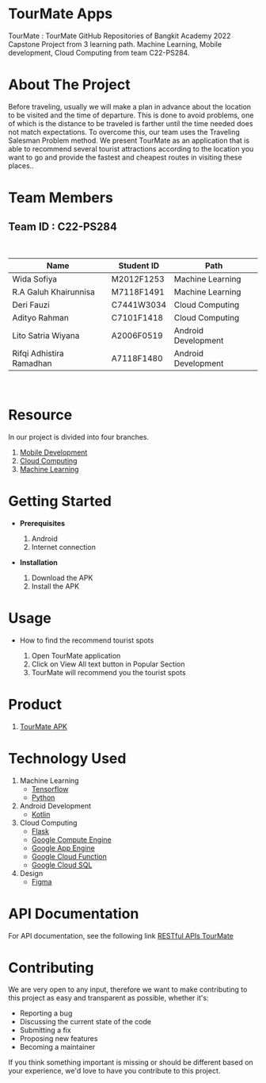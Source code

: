 
# TourMate Apps

TourMate : TourMate GitHub Repositories of Bangkit Academy 2022 Capstone Project from 3 learning path. Machine Learning, Mobile development, Cloud Computing from team C22-PS284.

# About The Project

Before traveling, usually we will make a plan in advance about the location to be visited and the time of departure. This is done to avoid problems, one of which is the distance to be traveled is farther until the time needed does not match expectations. To overcome this, our team uses the Traveling Salesman Problem method. We present TourMate as an application that is able to recommend several tourist attractions according to the location you want to go and provide the fastest and cheapest routes in visiting these places..

# Team Members

## Team ID : C22-PS284

<br>

| Name                     | Student ID | Path                |
| ------------------------ | ---------- | ------------------- |
| Wida Sofiya              | M2012F1253 | Machine Learning    |
| R.A Galuh Khairunnisa    | M7118F1491 | Machine Learning    |
| Deri Fauzi               | C7441W3034 | Cloud Computing     |
| Adityo Rahman            | C7101F1418 | Cloud Computing     |
| Lito Satria Wiyana       | A2006F0519 | Android Development |
| Rifqi Adhistira Ramadhan | A7118F1480 | Android Development |

<br>

# Resource

In our project is divided into four branches.

1. [Mobile Development](https://github.com/KinderjoyStrawberry/TourMate-Capstone/tree/main)
2. [Cloud Computing](https://github.com/KinderjoyStrawberry/TourMate-Capstone/tree/cloud-computing)
3. [Machine Learning](https://github.com/KinderjoyStrawberry/TourMate-Capstone/tree/machine-learning)

# Getting Started

- **Prerequisites**

  1.  Android
  2.  Internet connection

- **Installation**

  1.  Download the APK
  2.  Install the APK
 
# Usage

- How to find the recommend tourist spots

  1.  Open TourMate application
  2.  Click on View All text button in Popular Section
  3.  TourMate will recommend you the tourist spots

# Product

1. [TourMate APK](https://drive.google.com/drive/folders/1jXEtg92Cjq-qCIT4gKhM5DJALrv3iUol?usp=sharing)
   <br>

# Technology Used

1. Machine Learning
   - [Tensorflow](https://www.tensorflow.org/)
   - [Python](https://www.python.org/)
2. Android Development
   - [Kotlin](https://kotlinlang.org/)
3. Cloud Computing
   - [Flask](https://flask.palletsprojects.com/)
   - [Google Compute Engine](https://cloud.google.com/compute)
   - [Google App Engine](https://cloud.google.com/appengine)
   - [Google Cloud Function](https://cloud.google.com/functions)
   - [Google Cloud SQL](https://cloud.google.com/sql)
4. Design
   - [Figma](https://www.figma.com/file/D40kOYNMT4fBuczdDY5nmh/Mockup)
     <br>

# API Documentation

For API documentation, see the following link [RESTful APIs TourMate](https://github.com/KinderjoyStrawberry/TourMate-Capstone/tree/cloud-computing)

# Contributing

We are very open to any input, therefore we want to make contributing to this project as easy and transparent as possible, whether it's:

- Reporting a bug
- Discussing the current state of the code
- Submitting a fix
- Proposing new features
- Becoming a maintainer

If you think something important is missing or should be different based on your experience, we'd love to have you contribute to this project. 
<!-- reference https://github.com/alexandresanlim/Badges4-README.md-Profile -->
